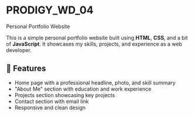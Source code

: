 # PRODIGY_WD_04
Personal Portfolio Website

This is a simple personal portfolio website built using **HTML**, **CSS**, and a bit of **JavaScript**. It showcases my skills, projects, and experience as a web developer.

## 🚀 Features

- Home page with a professional headline, photo, and skill summary
- "About Me" section with education and work experience
- Projects section showcasing key projects
- Contact section with email link
- Responsive and clean design



